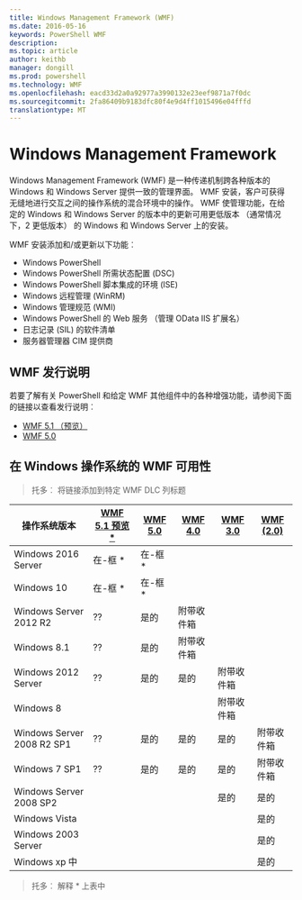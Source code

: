 ```yaml
---
title: Windows Management Framework (WMF)
ms.date: 2016-05-16
keywords: PowerShell WMF
description: 
ms.topic: article
author: keithb
manager: dongill
ms.prod: powershell
ms.technology: WMF
ms.openlocfilehash: eacd33d2a0a92977a3990132e23eef9871a7f0dc
ms.sourcegitcommit: 2fa86409b9183dfc80f4e9d4ff1015496e04fffd
translationtype: MT
---
```

# Windows Management Framework

Windows Management Framework (WMF) 是一种传递机制跨各种版本的 Windows 和 Windows Server 提供一致的管理界面。
WMF 安装，客户可获得无缝地进行交互之间的操作系统的混合环境中的操作。
WMF 使管理功能，在给定的 Windows 和 Windows Server 的版本中的更新可用更低版本 （通常情况下，2 更低版本） 的 Windows 和 Windows Server 上的安装。

WMF 安装添加和/或更新以下功能︰

- Windows PowerShell
- Windows PowerShell 所需状态配置 (DSC)
- Windows PowerShell 脚本集成的环境 (ISE)
- Windows 远程管理 (WinRM)
- Windows 管理规范 (WMI)
- Windows PowerShell 的 Web 服务 （管理 OData IIS 扩展名）
- 日志记录 (SIL) 的软件清单
- 服务器管理器 CIM 提供商

## WMF 发行说明
若要了解有关 PowerShell 和给定 WMF 其他组件中的各种增强功能，请参阅下面的链接以查看发行说明︰


- [WMF 5.1 （预览）](5.1/release-notes.md)
- [WMF 5.0](5.0/releasenotes.md)


## 在 Windows 操作系统的 WMF 可用性

>托多︰ 将链接添加到特定 WMF DLC 列标题

| 操作系统版本 | [WMF 5.1 预览 *]() | [WMF 5.0]() | [WMF 4.0]() |  [WMF 3.0]() | [WMF (2.0)]() |
| ------------------------ | ----------- | ----------- | ----------- | ------------ |  ------------- |
| Windows 2016 Server | 在-框 * | 在-框 * |  |  |  |
| Windows 10 | 在-框 * | 在-框 *  | | | |  
| Windows Server 2012 R2| ?? | 是的 | 附带收件箱 |  |  |
| Windows 8.1 | ?? | 是的 |  附带收件箱 |  |  |
| Windows 2012 Server | ?? | 是的 | 是的 |  附带收件箱 | |
| Windows 8 |  |  |  | 附带收件箱 | |
| Windows Server 2008 R2 SP1 | ?? | 是的 | 是的 |  是的| 附带收件箱 |
| Windows 7 SP1  | ?? | 是的 | 是的 | 是的 | 附带收件箱 |
| Windows Server 2008 SP2 | | | | 是的 | 是的 |
| Windows Vista | | | | | 是的 |
| Windows 2003 Server| | | |  | 是的 |
| Windows xp 中 | | | |  | 是的 |

>托多︰ 解释 * 上表中
